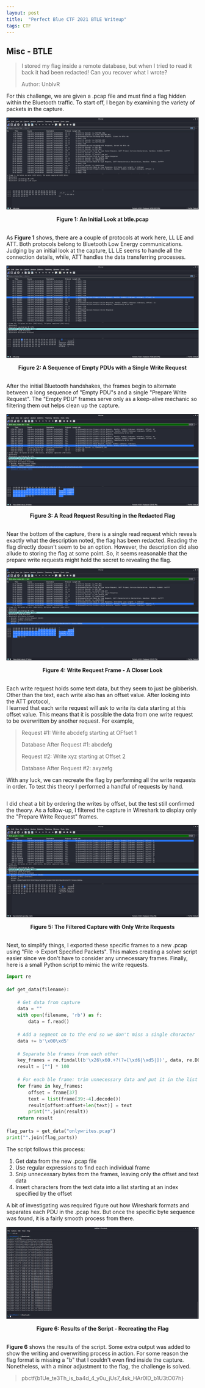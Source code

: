 ```yaml
---
layout: post
title:  "Perfect Blue CTF 2021 BTLE Writeup"
tags: CTF
---
```



## Misc - BTLE

>I stored my flag inside a remote database, but when I tried to read it back it had been redacted! Can you recover what I wrote?
>
>Author: UnblvR

For this challenge, we are given a .pcap file and must find a flag hidden within
the Bluetooth traffic. To start off, I began by examining the variety of packets
in the capture.

[![Capture](/assets/pbctf/ble1.png)](/assets/pbctf/ble1.png)
<figcaption align=center><b>Figure 1: An Initial Look at btle.pcap</b></figcaption>
&nbsp;

As **Figure 1** shows, there are a couple of protocols at work here, LL LE and ATT.
Both protocols belong to Bluetooth Low Energy communications. Judging by an initial
look at the capture, LL LE seems to handle all the connection details, while, ATT handles the data
transferring processes.

[![More Capture](/assets/pbctf/ble2.png)](/assets/pbctf/ble2.png)
<figcaption align=center><b>Figure 2: A Sequence of Empty PDUs with a Single Write Request</b></figcaption>
&nbsp;

After the initial Bluetooth handshakes, the frames begin to alternate between a long
sequence of "Empty PDU"s and a single "Prepare Write Request". The "Empty PDU" frames
serve only as a keep-alive mechanic so filtering them out helps clean up the capture.

[![Redacted](/assets/pbctf/ble3.png)](/assets/pbctf/ble3.png)
<figcaption align=center><b>Figure 3: A Read Request Resulting in the Redacted Flag</b></figcaption>
&nbsp;

Near the bottom of the capture, there is a single read request which reveals exactly what
the description noted, the flag has been redacted. Reading the flag directly doesn't seem to be an
option. However, the description did also allude to storing the flag at some point. So, it seems
reasonable that the prepare write requests might hold the secret to revealing the flag.

[![Write Request](/assets/pbctf/ble4.png)](/assets/pbctf/ble4.png)
<figcaption align=center><b>Figure 4: Write Request Frame - A Closer Look</b></figcaption>
&nbsp;

Each write request holds some text data, but they seem to just be gibberish. Other than
the text, each write also has an offset value. After looking into the ATT protocol,  
I learned that each write request will ask to write its data starting at this offset value.
This means that it is possible the data from one write request to be overwritten by
another request. For example,

>Request #1: Write abcdefg starting at OFfset 1
>
>Database After Request #1: abcdefg
>
>Request #2: Write xyz starting at Offset 2
>
>Database After Request #2: axyzefg

With any luck, we can recreate the flag by performing all the write requests in order.
To test this theory I performed a handful of requests by hand.

```

```

I did cheat a bit by ordering the writes by offset, but the test still confirmed the theory.
As a follow-up, I filtered the capture in Wireshark to display only the "Prepare Write Request"
frames.

[![Only Write](/assets/pbctf/ble5.png)](/assets/pbctf/ble5.png)
<figcaption align=center><b>Figure 5: The Filtered Capture with Only Write Requests</b></figcaption>
&nbsp;

Next, to simplify things, I exported these specific frames to a new .pcap using "File -> Export Specified Packets".
This makes creating a solver script easier since we don't have to consider any unnecessary frames.
Finally, here is a small Python script to mimic the write requests.

```python
import re

def get_data(filename):

    # Get data from capture
    data = ""
    with open(filename, 'rb') as f:
        data = f.read()

    # Add a segment on to the end so we don't miss a single character
    data += b'\x00\xd5'

    # Separate ble frames from each other
    key_frames = re.findall(b'\x26\x60.+?(?=[\xd6|\xd5|])', data, re.DOTALL)
    result = [""] * 100

    # For each ble frame: trim unnecessary data and put it in the list at the correct offset
    for frame in key_frames:
        offset = frame[37]
        text = list(frame[39:-4].decode())
        result[offset:offset+len(text)] = text
        print("".join(result))
    return result

flag_parts = get_data("onlywrites.pcap")
print("".join(flag_parts))
```

The script follows this process:

1. Get data from the new .pcap file
2. Use regular expressions to find each individual frame
3. Snip unnecessary bytes from the frames, leaving only the offset and text data
4. Insert characters from the text data into a list starting at an index specified by the offset

A bit of investigating was required figure out how Wireshark formats
and separates each PDU in the .pcap hex. But once the specific byte sequence was found,
it is a fairly smooth process from there.

[![Script Results](/assets/pbctf/ble6.png)](/assets/pbctf/ble6.png)
<figcaption align=center><b>Figure 6: Results of the Script - Recreating the Flag</b></figcaption>
&nbsp;

**Figure 6** shows the results of the script. Some extra output was added to show the writing and
overwriting process in action. For some reason the flag format is missing a "b" that I couldn't
even find inside the capture. Nonetheless, with a minor adjustment to the flag, the challenge is
solved.

>pbctf{b1Ue_te3Th_is_ba4d_4_y0u_jUs7_4sk_HAr0lD_b1U3tO07h}
